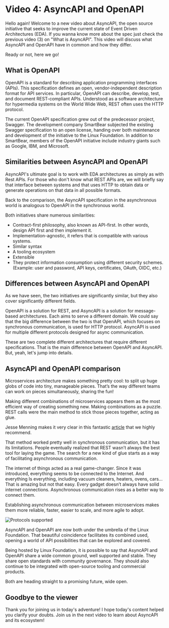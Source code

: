# Video 4: AsyncAPI and OpenAPI

Hello again! Welcome to a new video about AsyncAPI, the open source initiative that seeks to improve the current state of Event Driven Architectures (EDA). If you wanna know more about the spec just check the previous video (3) on "What is AsyncAPI". This video will discuss what AsyncAPI and OpenAPI have in common and how they differ. 

Ready or not, here we go! 

## What is OpenAPI

OpenAPI is a standard for describing application programming interfaces (APIs). This specification defines an open, vendor-independent description format for API services. In particular, OpenAPI can describe, develop, test, and document REST-compliant APIs. Understood as a software architecture for hypermedia systems on the World Wide Web, REST often uses the HTTP protocol.

The current OpenAPI specification grew out of the predecessor project, Swagger. The development company SmartBear subjected the existing Swagger specification to an open license, handing over both maintenance and development of the initiative to the Linux Foundation. In addition to SmartBear, members of the OpenAPI initiative include industry giants such as Google, IBM, and Microsoft.

## Similarities between AsyncAPI and OpenAPI

AsyncAPI's ultimate goal is to work with EDA architectures as simply as with Rest APIs. For those who don't know what REST APIs are, we will briefly say that interface between systems and that uses HTTP to obtain data or generate operations on that data in all possible formats.

Back to the comparison, the AsyncAPI specification in the asynchronous world is analogous to OpenAPI in the synchronous world. 

Both initiatives share numerous similarities:

- Contract-first philosophy, also known as API-first. In other words, design API first and then implement it.
- Implementation-agnostic, it refers that is compatible with various systems. 
- Similar syntax
- A tooling ecosystem 
- Extensible
- They protect information consumption using different security schemes. (Example: user and password, API keys, certificates, OAuth, OIDC, etc.)

## Differences between AsyncAPI and OpenAPI

As we have seen, the two initiatives are significantly similar, but they also cover significantly different fields. 
 
OpenAPI is a solution for REST, and AsyncAPI is a solution for message-based architectures. Each aims to serve a different domain. We could say that the big difference between the two is that OpenAPI, which focuses on synchronous communication, is used for HTTP protocol. AsyncAPI is used for multiple different protocols designed for async communication.

These are two complete different architectures that require different specifications. That is the main difference between OpenAPI and AsyncAPI. But, yeah, let's jump into details.

## AsyncAPI and OpenAPI comparison

Microservices architecture makes something pretty cool: to split up huge globs of code into tiny, manageable pieces. That’s the way different teams can work on pieces simultaneously, sharing the fun!

Making different combinations of microservices appears them as the most efficient way of creating something new. Making combinations as a puzzle. REST calls were the main method to stick those pieces together, acting as glue.

Jesse Menning makes it very clear in this fantastic [article](https://www.asyncapi.com/blog/openapi-vs-asyncapi-burning-questions) that we highly recommend.

That method worked pretty well in synchronous communication, but it has its limitations. People eventually realized that REST wasn’t always the best tool for laying the game. The search for a new kind of glue starts as a way of facilitating asynchronous communication.

The internet of things acted as a real game-changer. Since it was introduced, everything seems to be connected to the Internet. And everything Is everything, including vacuum cleaners, heaters, ovens, cars... That is amazing but not that easy. Every gadget doesn’t always have solid internet connections. Asynchronous communication rises as a better way to connect them.

Establishing asynchronous communication between microservices makes them more reliable, faster, easier to scale, and more agile to adopt.

![Protocols supported](https://user-images.githubusercontent.com/77982319/165746023-ed78afbc-598b-4401-843e-6ac851d30303.jpg)

AsyncAPI and OpenAPI are now both under the umbrella of the Linux Foundation. That beautiful coincidence facilitates its combined used, opening a world of API possibilities that can be explored and covered. 

Being hosted by Linux Foundation, it is possible to say that AsyncAPI and OpenAPI share a wide common ground, well supported and stable. They share open standards with community governance. They should also continue to be integrated with open-source tooling and commercial products.

Both are heading straight to a promising future, wide open.

 ## Goodbye to the viewer
 
Thank you for joining us in today's adventure! I hope today's content helped you clarify your doubts. Join us in the next video to learn about AsyncAPI and its ecosystem!
